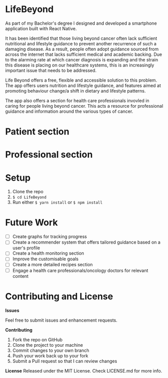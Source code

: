 # LifeBeyond

As part of my Bachelor's degree I designed and developed a smartphone application built with React Native.

It has been identified that those living beyond cancer often lack sufficient nutritional and lifestyle guidance to prevent another recurrence of such a damaging disease. As a result, people often adopt guidance sourced from across the internet that lacks sufficient medical and academic backing. Due to the alarming rate at which cancer diagnosis is expanding and the strain this disease is placing on our healthcare systems, this is an increasingly important issue that needs to be addressed.

Life Beyond offers a free, flexible and accessible solution to this problem. The app offers users nutrition and lifestyle guidance, and features aimed at promoting behaviour change/a shift in dietary and lifestyle patterns. 

The app also offers a section for health care professionals invovled in caring for people living beyond cancer. This acts a resource for professional guidance and information around the various types of cancer.

# Patient section


# Professional section


# Setup
1. Clone the repo
2. `$ cd LifeBeyond`
3. Run either `$ yarn install` or `$ npm install`

# Future Work
- [ ] Create graphs for tracking progress
- [ ] Create a recommender system that offers tailored guidance based on a user's profile
- [ ] Create a health monitoring section
- [ ] Improve the customisable goals
- [ ] Create a more detailed recipes section
- [ ] Engage a health care professionals/oncology doctors for relevant content

# Contributing and License

**Issues**

Feel free to submit issues and enhancement requests.

**Contributing**

1. Fork the repo on GitHub
2. Clone the project to your machine
3. Commit changes to your own branch
4. Push your work back up to your fork
5. Submit a Pull request so that I can review  changes

**License**
Released under the MIT License. Check LICENSE.md for more info.



